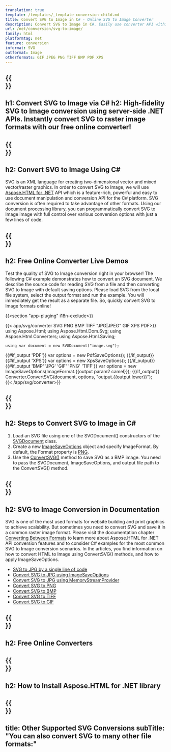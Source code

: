 ```yaml
---
translation: true
template: /templates/_template-conversion-child.md
title: Convert SVG to Image in C# - Online SVG to Image Converter
description: Convert SVG to Image in C#. Easily use converter API within ASP.NET or any .NET application. Try online SVG to Image Converter for free!
url: /net/conversion/svg-to-image/
family: html
platformtag: net
feature: conversion
informat: SVG
outformat: Image
otherformats: GIF JPEG PNG TIFF BMP PDF XPS
---
```


{{<section banner>}}
---
h1: Convert SVG to Image via C#
h2: High-fidelity SVG to Image conversion using server-side .NET APIs. Instantly convert SVG to raster image formats with our free online converter!
---

{{<section overview>}}
---
h2: Convert SVG to Image Using C#
---

SVG is an XML language for creating two-dimensional vector and mixed vector/raster graphics. In order to convert SVG to Image, we will use [Aspose.HTML for .NET](https://products.aspose.com/html/net/) API which is a feature-rich, powerful and easy to use document manipulation and conversion API for the C# platform. SVG conversion is often required to take advantage of other formats. Using our document processing library, you can programmatically convert SVG to Image image with full control over various conversion options with just a few lines of code.

{{<section demos>}}
---
h2: Free Online Converter Live Demos
---

Test the quality of SVG to Image conversion right in your browser! The following C# example demonstrates how to convert an SVG document. We describe the source code for reading SVG from a file and then converting SVG to Image with default saving options. Please load SVG from the local file system, select the output format and run the example. You will immediately get the result as a separate file. So, quickly convert SVG to Image formats online!

{{<section "app-pluging" i18n-exclude>}}

{{< app/svg/converter SVG PNG BMP  TIFF "JPG|JPEG" GIF XPS PDF>}}
using Aspose.Html;
using Aspose.Html.Dom.Svg;
using Aspose.Html.Converters;
using Aspose.Html.Saving;

    using var document = new SVGDocument("image.svg");
{{#if_output 'PDF'}}
    var options = new PdfSaveOptions();
{{/if_output}}
{{#if_output 'XPS'}}
    var options = new XpsSaveOptions();
{{/if_output}}
{{#if_output 'BMP' 'JPG' 'GIF' 'PNG' 'TIFF'}}
    var options = new ImageSaveOptions(ImageFormat.{{output param2 camel}});
{{/if_output}}
    Converter.ConvertSVG(document, options, "output.{{output lower}}");   
{{< /app/svg/converter>}}


{{<section steps>}}
---
h2: Steps to Convert SVG to Image in C#
---

1.  Load an SVG file using one of the SVGDocument() constructors of the [SVGDocument](https://apireference.aspose.com/html/net/aspose.html.dom.svg/svgdocument) class.
1.  Create a new [ImageSaveOptions](https://apireference.aspose.com/html/net/aspose.html.saving/imagesaveoptions) object and specify ImageFormat. By default, the Format property is [PNG](https://apireference.aspose.com/html/net/aspose.html.rendering.image/imageformat).
1.  Use the [ConvertSVG()](https://apireference.aspose.com/html/net/aspose.html.converters.converter/convertsvg/methods/3) method to save SVG as a BMP image. You need to pass the SVGDocument, ImageSaveOptions, and output file path to the ConvertSVG() method.


{{<section documentation>}}
---
h2: SVG to Image Conversion in Documentation
---

SVG is one of the most used formats for website building and print graphics to achieve scalability. But sometimes you need to convert SVG and save it in a common raster image format. Please visit the documentation chapter [Converting Between Formats](https://docs.aspose.com/html/net/converting-between-formats/) to learn more about Aspose.HTML for .NET API conversion features and to consider C# examples for the most common SVG to Image conversion scenarios. In the articles, you find information on how to convert HTML to Image using ConvertSVG() methods, and how to apply ImageSaveOptions.
  - <a href="https://docs.aspose.com/html/net/converting-between-formats/svg-to-jpg/#svg-to-jpg-by-a-single-line-of-code" target="_blank">SVG to JPG by a single line of code</a>
  - <a href="https://docs.aspose.com/html/net/converting-between-formats/svg-to-jpg/#convert-svg-to-jpg-using-imagesaveoptions" target="_blank">Convert SVG to JPG using ImageSaveOptions</a>
  - <a href="https://docs.aspose.com/html/net/converting-between-formats/svg-to-jpg/#output-stream-providers" target="_blank">Convert SVG to JPG using MemoryStreamProvider</a>
  - <a href="https://docs.aspose.com/html/net/converting-between-formats/svg-to-png/" target="_blank">Convert SVG to PNG</a>
  - <a href="https://docs.aspose.com/html/net/converting-between-formats/svg-to-bmp/" target="_blank">Convert SVG to BMP</a>
  - <a href="https://docs.aspose.com/html/net/converting-between-formats/svg-to-tiff/" target="_blank">Convert SVG to TIFF</a>
  - <a href="https://docs.aspose.com/html/net/converting-between-formats/svg-to-gif/" target="_blank">Convert SVG to GIF</a> 

{{<section online-converters>}}
---
h2: Free Online Converters
---

{{<section get-started>}}
---
h2: How to Install Aspose.HTML for .NET library
---

{{<section other-conversions>}}
---
title: Other Supported SVG Conversions
subTitle: "You can also convert SVG to many other file formats:"
---